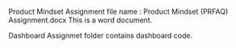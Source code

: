 Product Mindset Assignment file name : Product Mindset (PRFAQ) Assignment.docx
This is a word document.

Dashboard Assignmet folder contains dashboard code.
